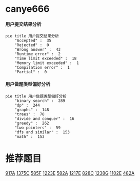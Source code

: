 # canye666

<!-- tabs:start -->



#### **用户提交结果分析**

```mermaid
pie title 用户提交结果分析
    "Accepted" :  35
    "Rejected" :  0
    "Wrong answer" :  43
    "Runtime error" :  2
    "Time limit exceeded" :  18
    "Memory limit exceeded" :  1
    "Compilation error" :  1
    "Partial" :  0
```

#### **用户做题类型偏好分析**

```mermaid
pie title 用户做题类型偏好分析
    "binary search" :  289
    "dp" :  244
    "graphs" :  148
    "trees" :  70
    "divide and conquer" :  16
    "greedy" :  262
    "two pointers" :  59
    "dfs and similar" :  153
    "math" :  153
```



<!-- tabs:end -->
# 推荐题目
[917A](https://codeforces.com/contest/917/problem/A)
[1375C](https://codeforces.com/contest/1375/problem/C)
[585F](https://codeforces.com/contest/585/problem/F)
[1223E](https://codeforces.com/contest/1223/problem/E)
[582A](https://codeforces.com/contest/582/problem/A)
[1217E](https://codeforces.com/contest/1217/problem/E)
[828C](https://codeforces.com/contest/828/problem/C)
[1238G](https://codeforces.com/contest/1238/problem/G)
[1102E](https://codeforces.com/contest/1102/problem/E)
[482A](https://codeforces.com/contest/482/problem/A)
